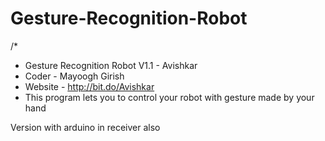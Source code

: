 # Gesture-Recognition-Robot
/*
* Gesture Recognition Robot V1.1 - Avishkar
* Coder - Mayoogh Girish
* Website - http://bit.do/Avishkar
* This program lets you to control your robot with gesture made by your hand

Version with arduino in receiver also

